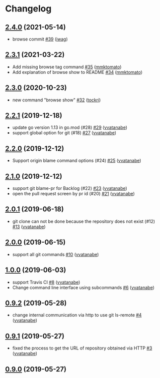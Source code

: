 # Changelog

## [2.4.0](https://github.com/vvatanabe/gitb/compare/2.3.1...2.4.0) (2021-05-14)

* browse commit <hash> [#39](https://github.com/vvatanabe/gitb/pull/39) ([iwag](https://github.com/iwag))

## [2.3.1](https://github.com/vvatanabe/gitb/compare/2.3.0...2.3.1) (2021-03-22)

* Add missing browse tag command [#35](https://github.com/vvatanabe/gitb/pull/35) ([mmktomato](https://github.com/mmktomato))
* Add explanation of browse show to README [#34](https://github.com/vvatanabe/gitb/pull/34) ([mmktomato](https://github.com/mmktomato))

## [2.3.0](https://github.com/vvatanabe/gitb/compare/2.2.1...2.3.0) (2020-10-23)

* new command "browse show" [#32](https://github.com/vvatanabe/gitb/pull/32) ([tockri](https://github.com/tockri))

## [2.2.1](https://github.com/vvatanabe/gitb/compare/2.2.0...2.2.1) (2019-12-18)

* update go version 1.13 in go.mod (#28) [#29](https://github.com/vvatanabe/gitb/pull/29) ([vvatanabe](https://github.com/vvatanabe))
* support global option for git (#18) [#27](https://github.com/vvatanabe/gitb/pull/27) ([vvatanabe](https://github.com/vvatanabe))

## [2.2.0](https://github.com/vvatanabe/gitb/compare/2.1.0...2.2.0) (2019-12-12)

* Support origin blame command options (#24) [#25](https://github.com/vvatanabe/gitb/pull/25) ([vvatanabe](https://github.com/vvatanabe))

## [2.1.0](https://github.com/vvatanabe/gitb/compare/2.0.1...2.1.0) (2019-12-12)

* support git blame-pr for Backlog (#22) [#23](https://github.com/vvatanabe/gitb/pull/23) ([vvatanabe](https://github.com/vvatanabe))
* open the pull request screen by pr id (#20) [#21](https://github.com/vvatanabe/gitb/pull/21) ([vvatanabe](https://github.com/vvatanabe))

## [2.0.1](https://github.com/vvatanabe/gitb/compare/2.0.0...2.0.1) (2019-06-18)

* git clone can not be done because the repository does not exist (#12) [#13](https://github.com/vvatanabe/gitb/pull/13) ([vvatanabe](https://github.com/vvatanabe))

## [2.0.0](https://github.com/vvatanabe/gitb/compare/1.0.0...2.0.0) (2019-06-15)

* support all git commands [#10](https://github.com/vvatanabe/gitb/pull/10) ([vvatanabe](https://github.com/vvatanabe))

## [1.0.0](https://github.com/vvatanabe/gitb/compare/0.9.2...1.0.0) (2019-06-03)

* support Travis CI [#8](https://github.com/vvatanabe/gitb/pull/8) ([vvatanabe](https://github.com/vvatanabe))
* Change command line interface using subcommands [#6](https://github.com/vvatanabe/gitb/pull/6) ([vvatanabe](https://github.com/vvatanabe))

## [0.9.2](https://github.com/vvatanabe/gitb/compare/0.9.1...0.9.2) (2019-05-28)

* change internal communication via http to use git ls-remote [#4](https://github.com/vvatanabe/gitb/pull/4) ([vvatanabe](https://github.com/vvatanabe))

## [0.9.1](https://github.com/vvatanabe/gitb/compare/0.9.0...0.9.1) (2019-05-27)

* fixed the process to get the URL of repository obtained via HTTP [#3](https://github.com/vvatanabe/gitb/pull/3) ([vvatanabe](https://github.com/vvatanabe))

## [0.9.0](https://github.com/vvatanabe/gitb/compare/0.0.0...0.9.0) (2019-05-27)


